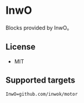 # InwO


Blocks provided by InwO。

## License

* MIT

## Supported targets

```package
InwO=github.com/inwok/motor
```